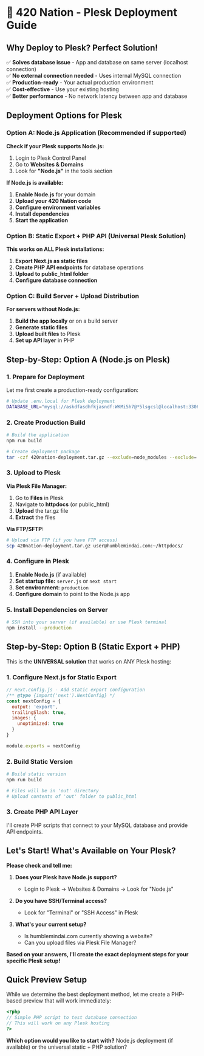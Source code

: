 # 🚀 420 Nation - Plesk Deployment Guide

## Why Deploy to Plesk? Perfect Solution!

✅ **Solves database issue** - App and database on same server (localhost connection)  
✅ **No external connection needed** - Uses internal MySQL connection  
✅ **Production-ready** - Your actual production environment  
✅ **Cost-effective** - Use your existing hosting  
✅ **Better performance** - No network latency between app and database  

## Deployment Options for Plesk

### Option A: Node.js Application (Recommended if supported)

**Check if your Plesk supports Node.js:**
1. Login to Plesk Control Panel
2. Go to **Websites & Domains**
3. Look for **"Node.js"** in the tools section

**If Node.js is available:**
1. **Enable Node.js** for your domain
2. **Upload your 420 Nation code**
3. **Configure environment variables**
4. **Install dependencies**
5. **Start the application**

### Option B: Static Export + PHP API (Universal Plesk Solution)

**This works on ALL Plesk installations:**
1. **Export Next.js as static files**
2. **Create PHP API endpoints** for database operations
3. **Upload to public_html folder**
4. **Configure database connection**

### Option C: Build Server + Upload Distribution

**For servers without Node.js:**
1. **Build the app locally** or on a build server
2. **Generate static files**
3. **Upload built files** to Plesk
4. **Set up API layer** in PHP

## Step-by-Step: Option A (Node.js on Plesk)

### 1. Prepare for Deployment

Let me first create a production-ready configuration:

```bash
# Update .env.local for Plesk deployment
DATABASE_URL="mysql://askdfasdhfkjasndf:WKMi5h7@*5lsgcsl@localhost:3306/admin_420nation"
```

### 2. Create Production Build

```bash
# Build the application
npm run build

# Create deployment package
tar -czf 420nation-deployment.tar.gz --exclude=node_modules --exclude=.git .
```

### 3. Upload to Plesk

**Via Plesk File Manager:**
1. Go to **Files** in Plesk
2. Navigate to **httpdocs** (or public_html)
3. **Upload** the tar.gz file
4. **Extract** the files

**Via FTP/SFTP:**
```bash
# Upload via FTP (if you have FTP access)
scp 420nation-deployment.tar.gz user@humblemindai.com:~/httpdocs/
```

### 4. Configure in Plesk

1. **Enable Node.js** (if available)
2. **Set startup file:** `server.js` or `next start`
3. **Set environment:** `production`
4. **Configure domain** to point to the Node.js app

### 5. Install Dependencies on Server

```bash
# SSH into your server (if available) or use Plesk terminal
npm install --production
```

## Step-by-Step: Option B (Static Export + PHP)

This is the **UNIVERSAL solution** that works on ANY Plesk hosting:

### 1. Configure Next.js for Static Export

```javascript
// next.config.js - Add static export configuration
/** @type {import('next').NextConfig} */
const nextConfig = {
  output: 'export',
  trailingSlash: true,
  images: {
    unoptimized: true
  }
}

module.exports = nextConfig
```

### 2. Build Static Version

```bash
# Build static version
npm run build

# Files will be in 'out' directory
# Upload contents of 'out' folder to public_html
```

### 3. Create PHP API Layer

I'll create PHP scripts that connect to your MySQL database and provide API endpoints.

## Let's Start! What's Available on Your Plesk?

**Please check and tell me:**

1. **Does your Plesk have Node.js support?**
   - Login to Plesk → Websites & Domains → Look for "Node.js"

2. **Do you have SSH/Terminal access?**
   - Look for "Terminal" or "SSH Access" in Plesk

3. **What's your current setup?**
   - Is humblemindai.com currently showing a website?
   - Can you upload files via Plesk File Manager?

**Based on your answers, I'll create the exact deployment steps for your specific Plesk setup!**

## Quick Preview Setup

While we determine the best deployment method, let me create a PHP-based preview that will work immediately:

```php
<?php
// Simple PHP script to test database connection
// This will work on any Plesk hosting
?>
```

**Which option would you like to start with?** Node.js deployment (if available) or the universal static + PHP solution?